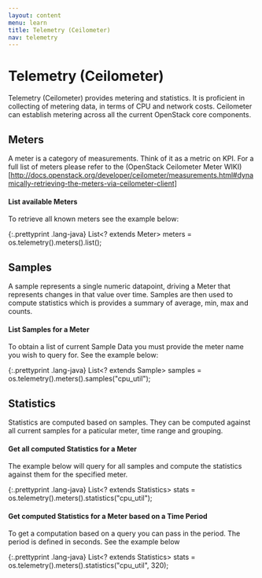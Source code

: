 ```yaml
---
layout: content
menu: learn
title: Telemetry (Ceilometer)
nav: telemetry
---
```


# Telemetry (Ceilometer)

Telemetry (Ceilometer) provides metering and statistics.  It is proficient in collecting of metering data, in terms of CPU and network costs.  Ceilometer can establish metering across all the current OpenStack core components.  

## Meters

A meter is a category of measurements.  Think of it as a metric on KPI.  For a full list of meters please refer to the (OpenStack Ceilometer Meter WIKI)[http://docs.openstack.org/developer/ceilometer/measurements.html#dynamically-retrieving-the-meters-via-ceilometer-client]

#### List available Meters

To retrieve all known meters see the example below:

{:.prettyprint .lang-java}
	List<? extends Meter> meters = os.telemetry().meters().list();
	


## Samples

A sample represents a single numeric datapoint, driving a Meter that represents changes in that value over time.  Samples are then used to compute statistics which is provides a summary of average, min, max and counts.

#### List Samples for a Meter

To obtain a list of current Sample Data you must provide the meter name you wish to query for.  See the example below:

{:.prettyprint .lang-java}
	List<? extends Sample> samples = os.telemetry().meters().samples("cpu_util");


	
## Statistics

Statistics are computed based on samples. They can be computed against all current samples for a paticular meter, time range and grouping.  

#### Get all computed Statistics for a Meter 

The example below will query for all samples and compute the statistics against them for the specified meter.

{:.prettyprint .lang-java}
	List<? extends Statistics> stats = os.telemetry().meters().statistics("cpu_util");

#### Get computed Statistics for a Meter based on a Time Period

To get a computation based on a query you can pass in the period.  The period is defined in seconds.  See the example below

{:.prettyprint .lang-java}
	List<? extends Statistics> stats = os.telemetry().meters().statistics("cpu_util", 320);
